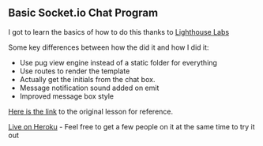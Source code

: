 ## Basic Socket.io Chat Program
I got to learn the basics of how to do this thanks to [Lighthouse Labs](https://www.lighthouselabs.ca/)

Some key differences between how the did it and how I did it:

* Use pug view engine instead of a static folder for everything
* Use routes to render the template
* Actually get the initials from the chat box.
* Message notification sound added on emit
* Improved message box style

[Here is the link](https://github.com/lighthouse-labs/gitbook-node-chat-tutorial) to the original lesson for reference.

[Live on Heroku](https://lh-chat.herokuapp.com/) - Feel free to get a few people on it at the same time to try it out